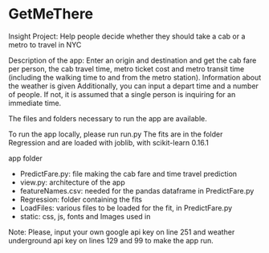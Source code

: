 # GetMeThere
Insight Project: Help people decide whether they should take a cab or a metro to travel in NYC

Description of the app:
Enter an origin and destination and get the cab fare per person, the cab travel time, metro ticket cost and metro transit time (including the walking time to and from the metro station).
Information about the weather is given
Additionally, you can input a depart time and a number of people. If not, it is assumed that a single person is inquiring for an immediate time.

The files and folders necessary to run the app are available.

To run the app locally, please run run.py
The fits are in the folder Regression and are loaded with joblib, with scikit-learn 0.16.1

app folder
  - PredictFare.py: file making the cab fare and time travel prediction
  - view.py: architecture of the app
  - featureNames.csv: needed for the pandas dataframe in PredictFare.py
  - Regression: folder containing the fits
  - LoadFiles: various files to be loaded for the fit, in PredictFare.py
  - static: css, js, fonts and Images used in


Note: Please, input your own google api key on line 251 and weather underground api key on lines 129 and 99 to make the app run.
